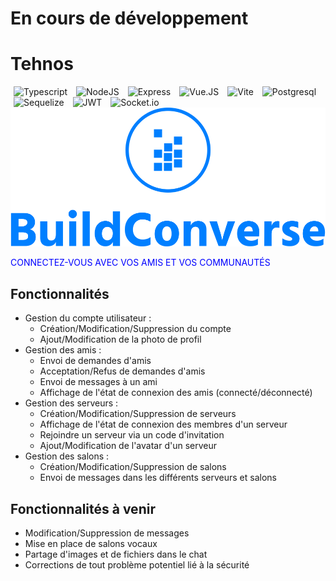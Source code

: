 # En cours de développement 

# Tehnos

<img alt="Typescript" src="https://img.shields.io/badge/TypeScript-007ACC?style=for-the-badge&logo=typescript&logoColor=white"  style="margin: 0 5px"/>
<img alt="NodeJS" src="https://img.shields.io/badge/Node.js-43853D?style=for-the-badge&logo=node.js&logoColor=white"  style="margin: 0 5px"/>
<img alt="Express" src="https://img.shields.io/badge/Express.js-404D59?style=for-the-badge"  style="margin: 0 5px"/>
<img alt="Vue.JS" src="https://img.shields.io/badge/Vue.js-35495E?style=for-the-badge&logo=vue.js&logoColor=4FC08D"  style="margin: 0 5px"/>
<img alt="Vite" src="https://img.shields.io/badge/vite-%23646CFF.svg?style=for-the-badge&logo=vite&logoColor=white"  style="margin: 0 5px"/>
<img alt="Postgresql" src="https://img.shields.io/badge/PostgreSQL-316192?style=for-the-badge&logo=postgresql&logoColor=white"  style="margin: 0 5px"/>
<img alt="Sequelize" src="https://img.shields.io/badge/sequelize-323330?style=for-the-badge&logo=sequelize&logoColor=blue"  style="margin: 0 5px"/>
<img alt="JWT" src="https://img.shields.io/badge/json%20web%20tokens-323330?style=for-the-badge&logo=json-web-tokens&logoColor=pink"  style="margin: 0 5px"/>
<img alt="Socket.io" src="https://img.shields.io/badge/Socket.io-black?style=for-the-badge&logo=socket.io&badgeColor=010101"  style="margin: 0 5px"/>

<img src="./client/src/assets/images/buildconverse.png" alt="buildConverse-logo"/>

<span style="color:blue">CONNECTEZ-VOUS AVEC VOS AMIS ET VOS COMMUNAUTÉS</span>


## Fonctionnalités 
- Gestion du compte utilisateur :
	- Création/Modification/Suppression du compte
	- Ajout/Modification de la photo de profil
- Gestion des amis :
	- Envoi de demandes d'amis
	- Acceptation/Refus de demandes d'amis
	- Envoi de messages à un ami
	- Affichage de l'état de connexion des amis (connecté/déconnecté)
- Gestion des serveurs :
	- Création/Modification/Suppression de serveurs
	- Affichage de l'état de connexion des membres d'un serveur
	- Rejoindre un serveur via un code d'invitation
	- Ajout/Modification de l'avatar d'un serveur
- Gestion des salons :
	- Création/Modification/Suppression de salons
	- Envoi de messages dans les différents serveurs et salons

## Fonctionnalités à venir
- Modification/Suppression de messages
- Mise en place de salons vocaux
- Partage d'images et de fichiers dans le chat
- Corrections de tout problème potentiel lié à la sécurité










